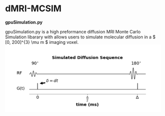 # dMRI-MCSIM

__gpuSimulation.py__

gpuSimulation.py is a high preformance diffusion MRI Monte Carlo Simulation libarary with allows users to simulate molecular diffusion in a $ [0, 200]^{3} \mu m $ imaging voxel. 
![My Image](figures_for_mcsim/diff_sequence.png)
